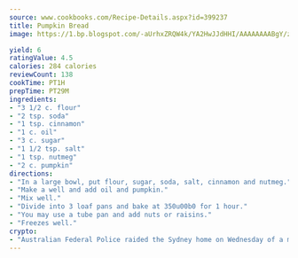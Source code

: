 ```yaml
---
source: www.cookbooks.com/Recipe-Details.aspx?id=399237
title: Pumpkin Bread
image: https://1.bp.blogspot.com/-aUrhxZRQW4k/YA2HwJJdHHI/AAAAAAAABgY/z2R8OXCxqDoBQtRn-q-fHG8g9_G4G1HBwCLcBGAsYHQ/s320/13.png

yield: 6
ratingValue: 4.5
calories: 284 calories
reviewCount: 138
cookTime: PT1H
prepTime: PT29M
ingredients:
- "3 1/2 c. flour"
- "2 tsp. soda"
- "1 tsp. cinnamon"
- "1 c. oil"
- "3 c. sugar"
- "1 1/2 tsp. salt"
- "1 tsp. nutmeg"
- "2 c. pumpkin"
directions:
- "In a large bowl, put flour, sugar, soda, salt, cinnamon and nutmeg."
- "Make a well and add oil and pumpkin."
- "Mix well."
- "Divide into 3 loaf pans and bake at 350u00b0 for 1 hour."
- "You may use a tube pan and add nuts or raisins."
- "Freezes well."
crypto:
- "Australian Federal Police raided the Sydney home on Wednesday of a man named by Wired magazine as the probable creator of cryptocurrency bitcoin, a Reuters witness said."
---
```

